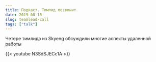 ```yaml
---
title: Подкаст. Тимлид позвонит 
date: 2019-08-15
slug: teamlead-call 
tags: ["talk"]
---
```


Четере тимлида из Skyeng обсуждили многие аспекты удаленной работы

{{< youtube N3SdSJECc1A >}}
